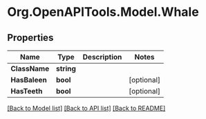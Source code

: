 # Org.OpenAPITools.Model.Whale

## Properties

Name | Type | Description | Notes
------------ | ------------- | ------------- | -------------
**ClassName** | **string** |  | 
**HasBaleen** | **bool** |  | [optional] 
**HasTeeth** | **bool** |  | [optional] 

[[Back to Model list]](../README.md#documentation-for-models) [[Back to API list]](../README.md#documentation-for-api-endpoints) [[Back to README]](../README.md)

